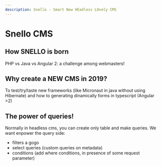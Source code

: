 ```yaml
---
description: Snello - Smart New HEadless LOvely CMS
---
```


# Snello CMS

## How SNELLO is born

PHP vs Java vs Angular 2: a challenge among webmasters!

## Why create a NEW CMS in 2019?

To test/try/taste new frameworks \(like  Micronaut in java without using Hibernate\) and how to generating dinamically forms in typescript \(Angular &gt;2\)

## The power of queries!

Normally in headless cms, you can create only table and make queries. We want enpower the query side:

* filters a gogo
* select queries \(custom queries on metadata\)
* conditions \(add where conditions, in presence of some request parameter\)

